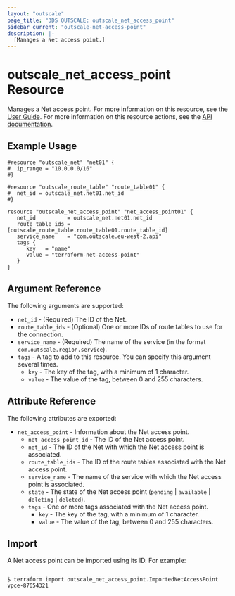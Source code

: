```yaml
---
layout: "outscale"
page_title: "3DS OUTSCALE: outscale_net_access_point"
sidebar_current: "outscale-net-access-point"
description: |-
  [Manages a Net access point.]
---
```


# outscale_net_access_point Resource

Manages a Net access point.
For more information on this resource, see the [User Guide](https://wiki.outscale.internal/display/EN/About+VPC+Endpoints).
For more information on this resource actions, see the [API documentation](https://docs.outscale.com/api#3ds-outscale-api-netaccesspoint).

## Example Usage

```hcl
#resource "outscale_net" "net01" { 
#  ip_range = "10.0.0.0/16"
#}

#resource "outscale_route_table" "route_table01" {
#  net_id = outscale_net.net01.net_id
#}

resource "outscale_net_access_point" "net_access_point01" {
   net_id          = outscale_net.net01.net_id
   route_table_ids = [outscale_route_table.route_table01.route_table_id]
   service_name    = "com.outscale.eu-west-2.api"
   tags {
      key   = "name"
      value = "terraform-net-access-point"
   }
}
```

## Argument Reference

The following arguments are supported:

* `net_id` - (Required) The ID of the Net.
* `route_table_ids` - (Optional) One or more IDs of route tables to use for the connection.
* `service_name` - (Required) The name of the service (in the format `com.outscale.region.service`).
* `tags` - A tag to add to this resource. You can specify this argument several times.
  * `key` - The key of the tag, with a minimum of 1 character.
  * `value` - The value of the tag, between 0 and 255 characters.

## Attribute Reference

The following attributes are exported:

* `net_access_point` - Information about the Net access point.
  * `net_access_point_id` - The ID of the Net access point.
  * `net_id` - The ID of the Net with which the Net access point is associated.
  * `route_table_ids` - The ID of the route tables associated with the Net access point.
  * `service_name` - The name of the service with which the Net access point is associated.
  * `state` - The state of the Net access point (`pending` \| `available` \| `deleting` \| `deleted`).
  * `tags` - One or more tags associated with the Net access point.
      * `key` - The key of the tag, with a minimum of 1 character.
      * `value` - The value of the tag, between 0 and 255 characters.

## Import

A Net access point can be imported using its ID. For example:

```

$ terraform import outscale_net_access_point.ImportedNetAccessPoint vpce-87654321

```